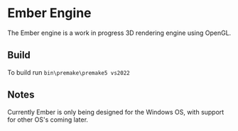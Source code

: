 # Ember Engine
 The Ember engine is a work in progress 3D rendering engine using OpenGL. 

 ## Build
 To build run ```bin\premake\premake5 vs2022```

 ## Notes
 Currently Ember is only being designed for the Windows OS, with support for other OS's coming later.
